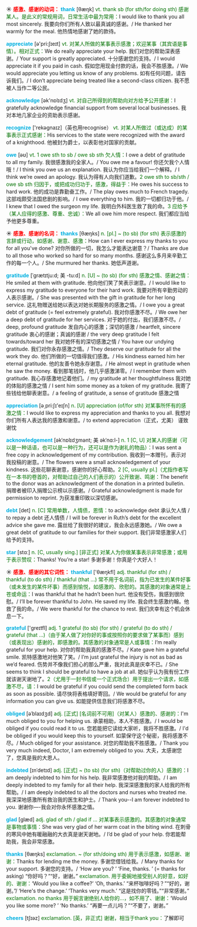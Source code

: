 ☀ <font color="red">**感激、感谢的动词：**</font>
<font color="sky blue">**thank**</font> [θæŋk] 
<font color="rgb(227, 108, 9)">vt. thank sb (for sth/for doing sth) 感谢某人。是此义的常规用词，日常生活中最为常用：</font>I would like to thank you all most sincerely. 我要向你们所有人致以最真诚的感谢。/ He thanked her warmly for the meal. 他热情地感谢了她的款待。

<font color="sky blue">**appreciate**</font> [ə'pri:ʃɪeɪt] 
<font color="rgb(227, 108, 9)">vt. 对某人所做的某事表示感激；欢迎某事（其宾语是事情）。相对正式：</font>We do really appreciate your help. 我们对您的帮助深表感谢。/ Your support is greatly appreciated. 十分感谢您的支持。/ I would appreciate it if you paid in cash. 假如您用现金付款的话，我会不胜感激。/ We would appreciate you letting us know of any problems. 如有任何问题，请告诉我们。/ I don’t appreciate being treated like a second-class citizen. 我不愿被人当作二等公民。

<font color="sky blue">**acknowledge**</font> [ək'nɒlɪdӡ] 
<font color="rgb(227, 108, 9)">vt. 对自己所得到的帮助向对方给予公开感谢：</font>I gratefully acknowledge financial support from several local businesses. 我对本地几家企业的资助表示感谢。

<font color="sky blue">**recognize**</font> ['rekəɡnaɪz]（英也用recognise）
<font color="rgb(227, 108, 9)">vt. 对某人所做过（或达成）的某事表示正式感谢：</font>His services to the state were recognized with the award of a knighthood. 他被封为爵士，以表彰他对国家的贡献。

<font color="sky blue">**owe**</font> [əʊ] 
<font color="rgb(227, 108, 9)">vt. 1 owe sth to sb / owe sb sth 欠人情：</font>I owe a debt of gratitude to all my family. 我很感激我的全家人。/ You owe me a favour! 你还欠我个人情哦！/ I think you owe us an explanation. 我认为你应当给我们一个解释。/ I think we’re owed an apology. 我认为得有人向我们道歉。<font color="rgb(227, 108, 9)">2 owe sth to sb/sth / owe sb sth 归因于，或把成功归功于，感激，得益于：</font>He owes his success to hard work. 他的成功是靠勤奋工作。/ The play owes much to French tragedy. 这部戏颇受法国悲剧的影响。/ I owe everything to him. 我的一切都归功于他。/ I knew that I owed the surgeon my life. 我明白外科医生救了我的命。<font color="rgb(227, 108, 9)">3 应给予（某人应得的感激、尊重、忠诚）：</font>We all owe him more respect. 我们都应当给予他更多尊重。

☀ <font color="red">**感激、感谢的名词：**</font>
<font color="sky blue">**thanks**</font> [θæŋks]
<font color="rgb(227, 108, 9)">n. [pl.] ~ (to sb) (for sth) 表示感激的言辞或行动，如感谢、谢意、感激：</font>How can I ever express my thanks to you for all you've done? 对你所做的一切，我怎么才能表达谢意？/ Thanks are due to all those who worked so hard for so many months. 感谢这么多月来辛勤工作的每一个人。/ She murmured her thanks. 她低声道谢。

<font color="sky blue">**gratitude**</font> [ˈgrætɪtju:d; 美 -tu:d]
<font color="rgb(227, 108, 9)">n. [U] ~ (to sb) (for sth) 感激之情、感谢之情：</font>He smiled at them with gratitude. 他向他们笑了笑表示谢意。/ I would like to express my gratitude to everyone for their hard work. 我要对所有辛勤劳动的人表示感谢。/ She was presented with the gift in gratitude for her long service. 这礼物赠送给她以表达对她长期服务的感激之情。/ I owe you a great debt of gratitude (= feel extremely grateful). 我对你感激不尽。/ We owe her a deep debt of gratitude for her services. 对于她的付出，我们感激不尽。/ deep, profound gratitude 发自内心的感激；深切的感激 / heartfelt, sincere gratitude 衷心的感谢；真诚的感谢 / the very deep gratitude I felt towards/toward her 我对她怀有的深切感激之情 / You have our undying gratitude. 我们对你永存感激之情。/ They deserve our gratitude for all the work they do. 他们所做的一切值得我们感激。/ His kindness earned him her eternal gratitude. 他的友善令她永存谢意。/ He almost wept in gratitude when he saw the money. 看到那笔钱时，他几乎感激涕零。/ I remember them with gratitude. 我心存感激地记着他们。/ my gratitude at her thoughtfulness 我对她的体贴的感激之情 / I sent him some money as a token of my gratitude. 我寄了些钱给他聊表谢意。/ a feeling of gratitude, a sense of gratitude 感激之情

<font color="sky blue">**appreciation**</font> [ə͵pri:ʃɪ'eɪʃn] 
<font color="rgb(227, 108, 9)">n. [U] appreciation (of/for sth) 对某事所怀有的感激之情：</font>I would like to express my appreciation and thanks to you all. 我想对你们所有人表达我的感激和谢意。/ to extend appreciation（正式，尤美） 谨致谢忱
           
<font color="sky blue">**acknowledgement**</font> [əkˈnɒlɪdʒmənt; 美 əkˈnɑ:l-]
<font color="rgb(227, 108, 9)">n. 1 [C, U] 对某人的感谢（可以是一种话语，也可以是一种行为，还可以是作为谢礼的物品）：</font>I was sent a free copy in acknowledgement of my contribution. 我收到一本赠刊，表示对我投稿的谢意。/ The flowers were a small acknowledgement of your kindness. 这些花聊表谢意，感谢你的好心帮助。<font color="rgb(227, 108, 9)">2 [C, usually pl.]（尤指作者写在一本书的卷首的，对帮助过自己的人们表示的）公开致谢、鸣谢：</font>The benefit to the donor was an acknowledgment of the donation in a printed bulletin. 捐赠者被印入捐赠公示榜以示感谢。/ Grateful acknowledgment is made for permission to reprint. 为获准重印致以深切感谢。

<font color="sky blue">**debt**</font> [det] 
<font color="rgb(227, 108, 9)">n. [C] 常用单数，人情债，恩情：</font>to acknowledge debt 承认欠人情 / to repay a debt 还人情债 / I will be forever in Ruth’s debt for the excellent advice she gave me. 露丝给了我很好的建议，我会永远感激她。/ We owe a great debt of gratitude to our families for their support. 我们非常感激家人们给予的支持。

<font color="sky blue">**star**</font> [stɑː] 
<font color="rgb(227, 108, 9)">n. [C, usually sing.] [非正式] 对某人为你做某事表示非常感激；或用于表示赞叹：</font>Thanks! You’re a star! 多谢多谢！你真是个大好人！

☀ <font color="red">**感激、感谢的其它词性：**</font>
<font color="sky blue">**thankful**</font> ['θæŋkfl] 
<font color="rgb(227, 108, 9)">adj. thankful (for sth) / thankful (to do sth) / thankful (that ...) 常不用于名词前，指为已发生的某件好事（或未发生的某件坏事）而感到愉悦，如感激的、欣慰的。其感激的对象通常是上苍或命运：</font>I was thankful that he hadn’t been hurt. 他没有受伤，我感到很欣慰。/ I’ll be forever thankful to John. He saved my life. 我会终生感激约翰。他救了我的命。/ We were thankful for the chance to rest. 我们庆幸有这个机会休息一下。

<font color="sky blue">**grateful**</font> ['ɡreɪtfl] 
<font color="rgb(227, 108, 9)">adj. 1 grateful (to sb) (for sth) / grateful (to do sth) / grateful (that ...)（由于某人做了对你好的事或按照你的要求做了某事而）感到（或表现出）感谢的，即感激的。其感激的对象通常是人或事情：</font>I’m really grateful for your help. 对你的帮助我真的感激不尽。/ Kate gave him a grateful smile. 凯特感激地对他笑了笑。/ I’m just grateful the injury is not as bad as we’d feared. 伤势并不像我们担心的那么严重，我对此真是庆幸不已。/ She seems to think I should be grateful to have a job at all. 她似乎认为我有份工作就该谢天谢地了。<font color="rgb(227, 108, 9)">2（尤用于一封书信或一个正式场合）用于提出一个请求，如感激不尽，请：</font>I would be grateful if you could send the completed form back as soon as possible. 请尽快将表格填好寄回。/ We would be grateful for any information you can give us. 如能提供信息我们将感激不尽。
                      
<font color="sky blue">**obliged**</font> [əˈblaɪdʒd]
<font color="rgb(227, 108, 9)">adj. [正式] [名词前不可用]（对某人）感激的、感谢的：</font>I'm much obliged to you for helping us. 承蒙相助，本人不胜感激。/ I would be obliged if you could read it to us. 您若能把它读给大家听，我将不胜感激。/ I'd be obliged if you would keep this to yourself. 如蒙保守这个秘密，我将感激不尽。/ Much obliged for your assistance. 对您的帮助我不胜感激。/ Thank you very much indeed, Doctor, I am extremely obliged to you. 大夫，太感谢您了，您真是我的大恩人。

<font color="sky blue">**indebted**</font> [ɪnˈdetɪd]
<font color="rgb(227, 108, 9)">adj. [正式] ~ (to sb) (for sth)（对帮助过你的人）感激的：</font>I am deeply indebted to him for his help. 我非常感激他对我的帮助。/ I am deeply indebted to my family for all their help. 我深深感激我的家人给我的所有帮助。/ I am deeply indebted to all the doctors and nurses who treated me. 我深深地感激所有救治我的医生和护士。/ Thank you--I am forever indebted to you. 谢谢你—-我会对你永怀感激之情。

<font color="sky blue">**glad**</font> [ɡlæd] 
<font color="rgb(227, 108, 9)">adj. glad of sth / glad if ... 对某事表示感激的。其感激的对象通常是事物或事情：</font>She was very glad of her warm coat in the biting wind. 在刺骨的寒风中她有暖融融的大衣真是谢天谢地。/ I’d be glad of your help. 你若能帮助我，我会非常感激。
           
<font color="sky blue">**thanks**</font> [θæŋks]
<font color="rgb(227, 108, 9)">exclamation. ~ (for sth/doing sth) 用于表示感激，如感谢、谢谢：</font>Thanks for lending me the money. 多谢您借钱给我。/ Many thanks for your support. 多谢您的支持。/ ‘How are you? ’ ‘Fine, thanks. ’ (= thanks for asking) “你好吗？”“好，谢谢。” <font color="rgb(227, 108, 9)">exclamation. 用于委婉地接受别人的好意，如好的、谢谢：</font>‘Would you like a coffee?’ ‘Oh, thanks.’ “来杯咖啡好吗？”“好的，谢谢。”/ ‘Here's the change.’ ‘Thanks very much.’ “这是找你的零钱。”“非常感谢。” <font color="rgb(227, 108, 9)">exclamation. no thanks 用于婉言谢绝别人给你的…，如不用了、谢谢：</font>‘Would you like some more? ’ ‘No thanks.’ “再要一点儿吗？”“不要了，谢谢。” 

<font color="sky blue">**cheers**</font> [tʃɪəz] 
<font color="rgb(227, 108, 9)">exclamation. [英，非正式] 谢谢，相当于thank you：</font>了解即可
